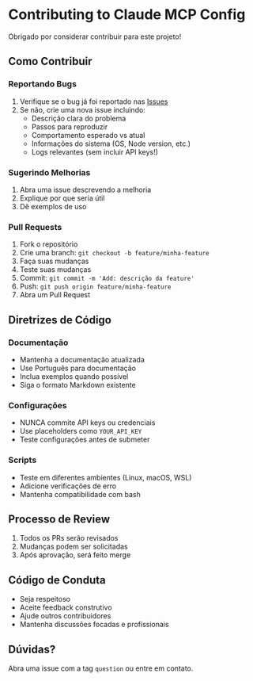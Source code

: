 # Contributing to Claude MCP Config

Obrigado por considerar contribuir para este projeto! 

## Como Contribuir

### Reportando Bugs
1. Verifique se o bug já foi reportado nas [Issues](https://github.com/seu-usuario/claude-mcp-config/issues)
2. Se não, crie uma nova issue incluindo:
   - Descrição clara do problema
   - Passos para reproduzir
   - Comportamento esperado vs atual
   - Informações do sistema (OS, Node version, etc.)
   - Logs relevantes (sem incluir API keys!)

### Sugerindo Melhorias
1. Abra uma issue descrevendo a melhoria
2. Explique por que seria útil
3. Dê exemplos de uso

### Pull Requests
1. Fork o repositório
2. Crie uma branch: `git checkout -b feature/minha-feature`
3. Faça suas mudanças
4. Teste suas mudanças
5. Commit: `git commit -m 'Add: descrição da feature'`
6. Push: `git push origin feature/minha-feature`
7. Abra um Pull Request

## Diretrizes de Código

### Documentação
- Mantenha a documentação atualizada
- Use Português para documentação
- Inclua exemplos quando possível
- Siga o formato Markdown existente

### Configurações
- NUNCA commite API keys ou credenciais
- Use placeholders como `YOUR_API_KEY`
- Teste configurações antes de submeter

### Scripts
- Teste em diferentes ambientes (Linux, macOS, WSL)
- Adicione verificações de erro
- Mantenha compatibilidade com bash

## Processo de Review

1. Todos os PRs serão revisados
2. Mudanças podem ser solicitadas
3. Após aprovação, será feito merge

## Código de Conduta

- Seja respeitoso
- Aceite feedback construtivo
- Ajude outros contribuidores
- Mantenha discussões focadas e profissionais

## Dúvidas?

Abra uma issue com a tag `question` ou entre em contato.